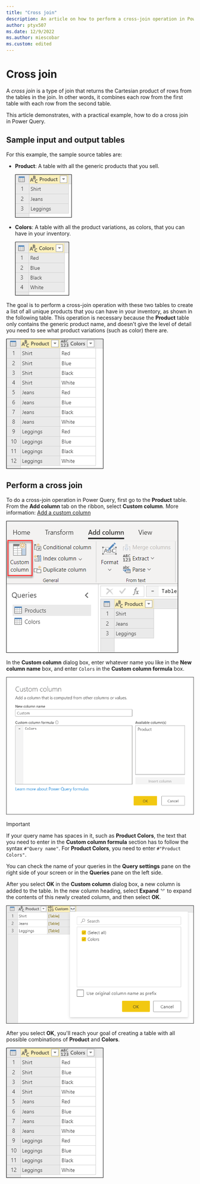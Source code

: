 ```yaml
---
title: "Cross join"
description: An article on how to perform a cross-join operation in Power Query. 
author: ptyx507
ms.date: 12/9/2022
ms.author: miescobar
ms.custom: edited
---
```


# Cross join

A *cross join* is a type of join that returns the Cartesian product of rows from the tables in the join. In other words, it combines each row from the first table with each row from the second table.

This article demonstrates, with a practical example, how to do a cross join in Power Query.

## Sample input and output tables

For this example, the sample source tables are:

* **Product**: A table with all the generic products that you sell.

   ![Sample Product table containing three different products.](media/cross-join/cross-join-products-table.png "Sample Product table")

* **Colors**: A table with all the product variations, as colors, that you can have in your inventory.

   ![Sample Colors table containing four different colors.](media/cross-join/cross-join-colors-table.png "Sample Colors table")

The goal is to perform a cross-join operation with these two tables to create a list of all unique products that you can have in your inventory, as shown in the following table. This operation is necessary because the **Product** table only contains the generic product name, and doesn't give the level of detail you need to see what product variations (such as color) there are.

![Final table after cross join listing each product with four different colors, for a total of 12 rows.](media/cross-join/cross-join-final-table.png "Final table after cross join operation")

## Perform a cross join

To do a cross-join operation in Power Query, first go to the **Product** table. From the **Add column** tab on the ribbon, select **Custom column**. More information: [Add a custom column](add-custom-column.md)

![Custom column command.](media/cross-join/add-column-icon.png "Custom column command")

In the **Custom column** dialog box, enter whatever name you like in the **New column name** box, and enter `Colors` in the **Custom column formula** box.

![Custom column for cross-join.](media/cross-join/add-column-window.png "Custom column for cross-join")

>[!IMPORTANT]
>If your query name has spaces in it, such as **Product Colors**, the text that you need to enter in the **Custom column formula** section has to follow the syntax ```#"Query name"```. For **Product Colors**, you need to enter ```#"Product Colors"```.
>
>You can check the name of your queries in the **Query settings** pane on the right side of your screen or in the **Queries** pane on the left side.

After you select **OK** in the **Custom column** dialog box, a new column is added to the table. In the new column heading, select **Expand** ![Expand.](media/cross-join/expand-icon.png) to expand the contents of this newly created column, and then select **OK**.

![Cross-join custom column added.](media/cross-join/new-table-column.png "Cross-join custom column added")

After you select **OK**, you'll reach your goal of creating a table with all possible combinations of **Product** and **Colors**.

![Final table with each of the three products (shirt, jeans, and leggings) each listed with four colors (red, blue, black, and white).](media/cross-join/cross-join-final-table-2.png "Final table with each of the three products (shirt, jeans, and leggings) each listed with four colors (red, blue, black, and white)")
